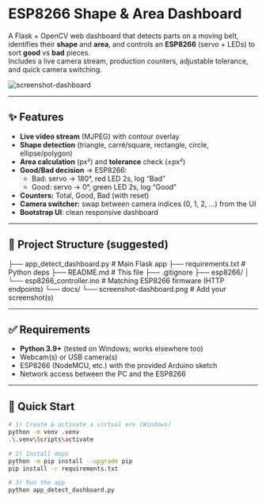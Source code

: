 # ESP8266 Shape & Area Dashboard

A Flask + OpenCV web dashboard that detects parts on a moving belt, identifies their **shape** and **area**, and controls an **ESP8266** (servo + LEDs) to sort **good** vs **bad** pieces.  
Includes a live camera stream, production counters, adjustable tolerance, and quick camera switching.

![screenshot-dashboard](docs/screenshot-dashboard.png) <!-- Replace with your screenshot path -->

---

## ✨ Features

- **Live video stream** (MJPEG) with contour overlay
- **Shape detection** (triangle, carré/square, rectangle, circle, ellipse/polygon)
- **Area calculation** (px²) and **tolerance** check (±px²)
- **Good/Bad decision** → ESP8266:
  - Bad: servo → 180°, red LED 2s, log “Bad”
  - Good: servo → 0°, green LED 2s, log “Good”
- **Counters:** Total, Good, Bad (with reset)
- **Camera switcher:** swap between camera indices (0, 1, 2, …) from the UI
- **Bootstrap UI**: clean responsive dashboard

---

## 🧱 Project Structure (suggested)

├── app_detect_dashboard.py # Main Flask app
├── requirements.txt # Python deps
├── README.md # This file
├── .gitignore
├── esp8266/
│ └── esp8266_controller.ino # Matching ESP8266 firmware (HTTP endpoints)
└── docs/
└── screenshot-dashboard.png # Add your screenshot(s)


---

## ✅ Requirements

- **Python 3.9+** (tested on Windows; works elsewhere too)
- Webcam(s) or USB camera(s)
- ESP8266 (NodeMCU, etc.) with the provided Arduino sketch
- Network access between the PC and the ESP8266

---

## 🚀 Quick Start

```bash
# 1) Create & activate a virtual env (Windows)
python -m venv .venv
.\.venv\Scripts\activate

# 2) Install deps
python -m pip install --upgrade pip
pip install -r requirements.txt

# 3) Run the app
python app_detect_dashboard.py